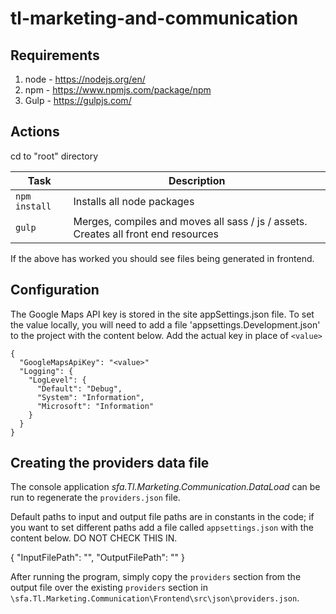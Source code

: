 # tl-marketing-and-communication

## Requirements 

1. node - https://nodejs.org/en/
2. npm - https://www.npmjs.com/package/npm
3. Gulp - https://gulpjs.com/

## Actions
cd to "root" directory

|Task|Description|
|----|-----------|
| `npm install` | Installs all node packages |
| `gulp` | Merges, compiles and moves all sass / js / assets. Creates all front end resources |

If the above has worked you should see files being generated in frontend.

## Configuration

The Google Maps API key is stored in the site appSettings.json file. To set the value locally, you will need to add a file 'appsettings.Development.json' to the project with the content below. Add the actual key in place of `<value>`

```
{
  "GoogleMapsApiKey": "<value>"
  "Logging": {
    "LogLevel": {
      "Default": "Debug",
      "System": "Information",
      "Microsoft": "Information"
    }
  }
}
```

## Creating the providers data file

The console application *sfa.Tl.Marketing.Communication.DataLoad* can be run to regenerate the `providers.json` file. 

Default paths to input and output file paths are in constants in the code; if you want to set different paths add a file called `appsettings.json` with the content below. DO NOT CHECK THIS IN.

{
  "InputFilePath": "<path to file>",
  "OutputFilePath": "<path to file>"
}

After running the program, simply copy the `providers` section from the output file over the existing `providers` section in `\sfa.Tl.Marketing.Communication\Frontend\src\json\providers.json`.

